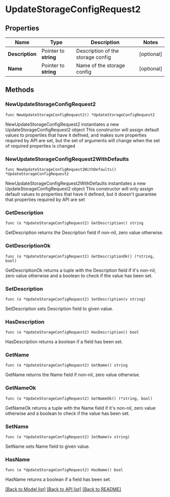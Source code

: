 # UpdateStorageConfigRequest2

## Properties

Name | Type | Description | Notes
------------ | ------------- | ------------- | -------------
**Description** | Pointer to **string** | Description of the storage config | [optional] 
**Name** | Pointer to **string** | Name of the storage config | [optional] 

## Methods

### NewUpdateStorageConfigRequest2

`func NewUpdateStorageConfigRequest2() *UpdateStorageConfigRequest2`

NewUpdateStorageConfigRequest2 instantiates a new UpdateStorageConfigRequest2 object
This constructor will assign default values to properties that have it defined,
and makes sure properties required by API are set, but the set of arguments
will change when the set of required properties is changed

### NewUpdateStorageConfigRequest2WithDefaults

`func NewUpdateStorageConfigRequest2WithDefaults() *UpdateStorageConfigRequest2`

NewUpdateStorageConfigRequest2WithDefaults instantiates a new UpdateStorageConfigRequest2 object
This constructor will only assign default values to properties that have it defined,
but it doesn't guarantee that properties required by API are set

### GetDescription

`func (o *UpdateStorageConfigRequest2) GetDescription() string`

GetDescription returns the Description field if non-nil, zero value otherwise.

### GetDescriptionOk

`func (o *UpdateStorageConfigRequest2) GetDescriptionOk() (*string, bool)`

GetDescriptionOk returns a tuple with the Description field if it's non-nil, zero value otherwise
and a boolean to check if the value has been set.

### SetDescription

`func (o *UpdateStorageConfigRequest2) SetDescription(v string)`

SetDescription sets Description field to given value.

### HasDescription

`func (o *UpdateStorageConfigRequest2) HasDescription() bool`

HasDescription returns a boolean if a field has been set.

### GetName

`func (o *UpdateStorageConfigRequest2) GetName() string`

GetName returns the Name field if non-nil, zero value otherwise.

### GetNameOk

`func (o *UpdateStorageConfigRequest2) GetNameOk() (*string, bool)`

GetNameOk returns a tuple with the Name field if it's non-nil, zero value otherwise
and a boolean to check if the value has been set.

### SetName

`func (o *UpdateStorageConfigRequest2) SetName(v string)`

SetName sets Name field to given value.

### HasName

`func (o *UpdateStorageConfigRequest2) HasName() bool`

HasName returns a boolean if a field has been set.


[[Back to Model list]](../README.md#documentation-for-models) [[Back to API list]](../README.md#documentation-for-api-endpoints) [[Back to README]](../README.md)


